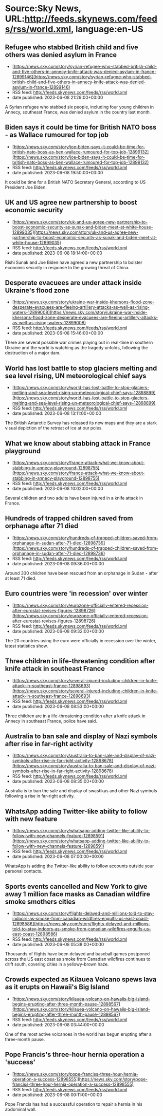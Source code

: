 # Source:Sky News, URL:http://feeds.skynews.com/feeds/rss/world.xml, language:en-US

## Refugee who stabbed British child and five others was denied asylum in France
 - [https://news.sky.com/story/syrian-refugee-who-stabbed-british-child-and-five-others-in-annecy-knife-attack-was-denied-asylum-in-france-12899146](https://news.sky.com/story/syrian-refugee-who-stabbed-british-child-and-five-others-in-annecy-knife-attack-was-denied-asylum-in-france-12899146)
 - RSS feed: http://feeds.skynews.com/feeds/rss/world.xml
 - date published: 2023-06-08 21:29:00+00:00

A Syrian refugee who stabbed six people, including four young children in Annecy, southeast France, was denied asylum in the country last month.

## Biden says it could be time for British NATO boss - as Wallace rumoured for top job
 - [https://news.sky.com/story/joe-biden-says-it-could-be-time-for-british-nato-boss-as-ben-wallace-rumoured-for-top-job-12899132](https://news.sky.com/story/joe-biden-says-it-could-be-time-for-british-nato-boss-as-ben-wallace-rumoured-for-top-job-12899132)
 - RSS feed: http://feeds.skynews.com/feeds/rss/world.xml
 - date published: 2023-06-08 19:50:00+00:00

It could be time for a British NATO Secretary General, according to US President Joe Biden.

## UK and US agree new partnership to boost economic security
 - [https://news.sky.com/story/uk-and-us-agree-new-partnership-to-boost-economic-security-as-sunak-and-biden-meet-at-white-house-12899035](https://news.sky.com/story/uk-and-us-agree-new-partnership-to-boost-economic-security-as-sunak-and-biden-meet-at-white-house-12899035)
 - RSS feed: http://feeds.skynews.com/feeds/rss/world.xml
 - date published: 2023-06-08 18:14:00+00:00

Rishi Sunak and Joe Biden have agreed a new partnership to bolster economic security in response to the growing threat of China.

## Desperate evacuees are under attack inside Ukraine's flood zone
 - [https://news.sky.com/story/ukraine-war-inside-khersons-flood-zone-desperate-evacuees-are-fleeing-artillery-attacks-as-well-as-rising-waters-12899008](https://news.sky.com/story/ukraine-war-inside-khersons-flood-zone-desperate-evacuees-are-fleeing-artillery-attacks-as-well-as-rising-waters-12899008)
 - RSS feed: http://feeds.skynews.com/feeds/rss/world.xml
 - date published: 2023-06-08 15:46:00+00:00

There are several possible war crimes playing out in real-time in southern Ukraine and the world is watching as the tragedy unfolds, following the destruction of a major dam.

## World has lost battle to stop glaciers melting and sea level rising, UN meteorological chief says
 - [https://news.sky.com/story/world-has-lost-battle-to-stop-glaciers-melting-and-sea-level-rising-un-meteorological-chief-says-12898899](https://news.sky.com/story/world-has-lost-battle-to-stop-glaciers-melting-and-sea-level-rising-un-meteorological-chief-says-12898899)
 - RSS feed: http://feeds.skynews.com/feeds/rss/world.xml
 - date published: 2023-06-08 13:11:00+00:00

The British Antarctic Survey has released its new maps and they are a stark visual depiction of the retreat of ice at our poles.&#160;

## What we know about stabbing attack in France playground
 - [https://news.sky.com/story/france-attack-what-we-know-about-stabbing-in-annecy-playground-12898755](https://news.sky.com/story/france-attack-what-we-know-about-stabbing-in-annecy-playground-12898755)
 - RSS feed: http://feeds.skynews.com/feeds/rss/world.xml
 - date published: 2023-06-08 10:02:00+00:00

Several children and two adults have been injured in a knife attack in France.

## Hundreds of trapped children saved from orphanage after 71 died
 - [https://news.sky.com/story/hundreds-of-trapped-children-saved-from-orphanage-in-sudan-after-71-died-12898739](https://news.sky.com/story/hundreds-of-trapped-children-saved-from-orphanage-in-sudan-after-71-died-12898739)
 - RSS feed: http://feeds.skynews.com/feeds/rss/world.xml
 - date published: 2023-06-08 09:36:00+00:00

Around 300 children have been rescued from an orphanage in Sudan - after at least 71 died.

## Euro countries were 'in recession' over winter
 - [https://news.sky.com/story/eurozone-officially-entered-recession-after-eurostat-revises-figures-12898726](https://news.sky.com/story/eurozone-officially-entered-recession-after-eurostat-revises-figures-12898726)
 - RSS feed: http://feeds.skynews.com/feeds/rss/world.xml
 - date published: 2023-06-08 09:32:00+00:00

The 20 countries using the euro were officially in recession over the winter, latest statistics show.

## Three children in life-threatening condition after knife attack in southeast France
 - [https://news.sky.com/story/several-injured-including-children-in-knife-attack-in-southeast-france-12898693](https://news.sky.com/story/several-injured-including-children-in-knife-attack-in-southeast-france-12898693)
 - RSS feed: http://feeds.skynews.com/feeds/rss/world.xml
 - date published: 2023-06-08 08:53:00+00:00

Three children are in a life-threatening condition after a knife attack in Annecy in southeast France, police have said.

## Australia to ban sale and display of Nazi symbols after rise in far-right activity
 - [https://news.sky.com/story/australia-to-ban-sale-and-display-of-nazi-symbols-after-rise-in-far-right-activity-12898678](https://news.sky.com/story/australia-to-ban-sale-and-display-of-nazi-symbols-after-rise-in-far-right-activity-12898678)
 - RSS feed: http://feeds.skynews.com/feeds/rss/world.xml
 - date published: 2023-06-08 08:35:00+00:00

Australia is to ban the sale and display of swastikas and other Nazi symbols following a rise in far-right activity.

## WhatsApp adding Twitter-like ability to follow with new feature
 - [https://news.sky.com/story/whatsapp-adding-twitter-like-ability-to-follow-with-new-channels-feature-12898591](https://news.sky.com/story/whatsapp-adding-twitter-like-ability-to-follow-with-new-channels-feature-12898591)
 - RSS feed: http://feeds.skynews.com/feeds/rss/world.xml
 - date published: 2023-06-08 07:00:00+00:00

WhatsApp is adding the Twitter-like ability to follow accounts outside your personal contacts.

## Sports events cancelled and New York to give away 1 million face masks as Canadian wildfire smoke smothers cities
 - [https://news.sky.com/story/flights-delayed-and-millions-told-to-stay-indoors-as-smoke-from-canadian-wildfires-engulfs-us-east-coast-12898586](https://news.sky.com/story/flights-delayed-and-millions-told-to-stay-indoors-as-smoke-from-canadian-wildfires-engulfs-us-east-coast-12898586)
 - RSS feed: http://feeds.skynews.com/feeds/rss/world.xml
 - date published: 2023-06-08 05:38:00+00:00

Thousands of flights have been delayed and baseball games postponed across the US east coast as smoke from Canadian wildfires continues to drift south, covering cities in a yellowy-brown haze.

## Crowds expected as Kilauea Volcano spews lava as it erupts on Hawaii's Big Island
 - [https://news.sky.com/story/kilauea-volcano-on-hawaiis-big-island-begins-erupting-after-three-month-pause-12898567](https://news.sky.com/story/kilauea-volcano-on-hawaiis-big-island-begins-erupting-after-three-month-pause-12898567)
 - RSS feed: http://feeds.skynews.com/feeds/rss/world.xml
 - date published: 2023-06-08 03:44:00+00:00

One of the most active volcanoes in the world has begun erupting after a three-month pause.

## Pope Francis's three-hour hernia operation a 'success'
 - [https://news.sky.com/story/pope-franciss-three-hour-hernia-operation-a-success-12898555](https://news.sky.com/story/pope-franciss-three-hour-hernia-operation-a-success-12898555)
 - RSS feed: http://feeds.skynews.com/feeds/rss/world.xml
 - date published: 2023-06-08 00:11:00+00:00

Pope Francis has had a successful operation to repair a hernia in his abdominal wall.

